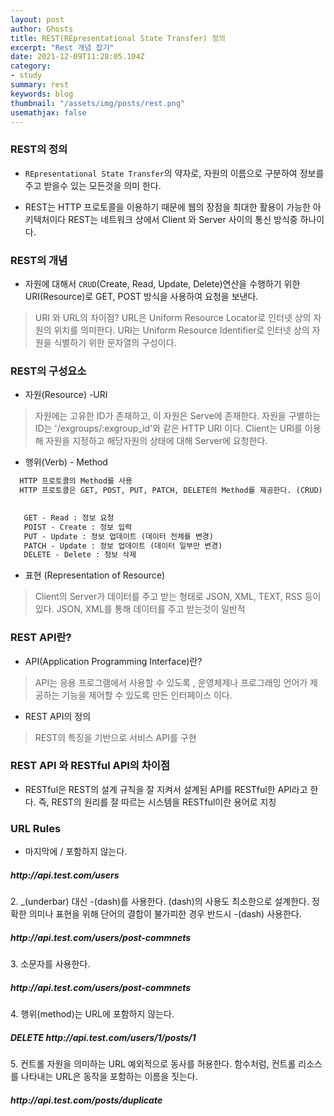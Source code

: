 ```yaml
---
layout: post
author: Ghosts
title: REST(REpresentational State Transfer) 정의
excerpt: "Rest 개념 잡기"
date: 2021-12-09T11:28:05.104Z
category:
- study
summary: rest 
keywords: blog
thumbnail: "/assets/img/posts/rest.png"
usemathjax: false
---
```


### REST의 정의 
 - `REpresentational State Transfer`의 약자로, 
자원의 이름으로 구분하여 정보를 주고 받을수 있는 모든것을 의미 한다. 

- REST는 HTTP 프로토콜을 이용하기 때문에 웹의 장점을 최대한 활용이 가능한 아키텍처이다 
REST는 네트워크 상에서 Client 와 Server 사이의 통신 방식중 하나이다. 

### REST의 개념 
- 자원에 대해서 `CRUD`(Create, Read, Update, Delete)연산을 수행하기 위한 URI(Resource)로 
GET, POST 방식을 사용하여 요청을 보낸다.
> URI 와 URL의 차이점?
  URL은 Uniform Resource Locator로 인터넷 상의 자원의 위치를 의미한다. 
  URI는 Uniform Resource Identifier로 인터넷 상의 자원을 식별하기 위한 문자열의 구성이다. 

### REST의 구성요소 
 - 자원(Resource) -URI
  > 자원에는 고유한 ID가 존재하고, 이 자원은 Serve에 존재한다.
  > 자원을 구별하는 ID는 '/exgroups/:exgroup_id'와 같은 HTTP URI 이다.
  > Client는 URI를 이용해 자원을 지정하고 해당자원의 상태에 대해 Server에 요청한다. 

 - 행위(Verb) - Method
 ```html
   HTTP 프로토콜의 Method를 사용
   HTTP 프로토콜은 GET, POST, PUT, PATCH, DELETE의 Method를 제공한다. (CRUD)
  

    GET - Read : 정보 요청
    POIST - Create : 정보 입력
    PUT - Update : 정보 업데이트 (데이터 전체를 변경)
    PATCH - Update : 정보 업데이트 (데이터 일부만 변경) 
    DELETE - Delete : 정보 삭제

```

  - 표현 (Representation of Resource)
   > Client의 Server가 데이터를 주고 받는 형태로 JSON, XML, TEXT, RSS 등이 있다.
   > JSON, XML를 통해 데이터를 주고 받는것이 일반적

### REST API란?
 - API(Application Programming Interface)란?
  > API는 응용 프로그램에서 사용할 수 있도록 , 운영체제나 프로그래밍 언어가 제공하는 기능을 제어할 수 있도록 만든 인터페이스 이다. 
 - REST API의 정의 
  > REST의 특징을 기반으로 서비스 API를 구현

### REST API 와 RESTful API의 차이점 
 - RESTful은 REST의 설계 규칙을 잘 지켜서 설계된 API를 RESTful한 API라고 한다. 
 즉, REST의 원리를 잘 따르는 시스템을 RESTful이란 용어로 지칭



### URL Rules
* 마지막에 / 포함하지 않는다.
<h5 id="syntax-highlighting">http://api.test.com/users</h5>
2. _(underbar) 대신 -(dash)를 사용한다.
 (dash)의 사용도 최소한으로 설계한다. 정확한 의미나 표현을 위해 단어의 결합이 불가피한 경우 반드시 -(dash) 사용한다.
<h5 id="syntax-highlighting">http://api.test.com/users/post-commnets</h5>
3. 소문자를 사용한다.
<h5 id="syntax-highlighting">http://api.test.com/users/post-commnets</h5>
4. 행위(method)는 URL에 포함하지 않는다.
<h5 id="syntax-highlighting">DELETE http://api.test.com/users/1/posts/1</h5>
5. 컨트롤 자원을 의미하는 URL 예외적으로 동사를 허용한다.
  함수처럼, 컨트롤 리소스를 나타내는 URL은 동작을 포함하는 이름을 짓는다.
<h5 id="syntax-highlighting">http://api.test.com/posts/duplicate</h5>


